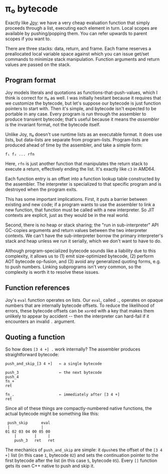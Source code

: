 # π₀ bytecode
Exactly like [Joy](https://en.wikipedia.org/wiki/Joy_(programming_language)): we have a very cheap evaluation function that simply proceeds through a list, executing each element in turn. Local scopes are available by pushing/popping them. You can refer upwards to parent scopes if you want to.

There are three stacks: data, return, and frame. Each frame reserves a preallocated local variable space against which you can issue get/set commands to minimize stack manipulation. Function arguments and return values are passed on the stack.


## Program format
Joy models literals and quotations as functions-that-push-values, which I think is correct for π₀ as well. I was initially hesitant because it requires that we customize the bytecode, but let's suppose our bytecode is just function pointers to start with. Then it's simple, and bytecode isn't expected to be portable in any case. Every program is run through the assembler to produce transient bytecode; that's useful because it means the _assembler_ is the invariant format, not the bytecode itself.

Unlike Joy, π₀ doesn't use runtime lists as an executable format. It does use lists, but data-lists are separate from program-lists. Program-lists are produced ahead of time by the assembler, and take a simple form:

```
f₁ f₂ ... rfn
```

Here, `rfn` is just another function that manipulates the return stack to execute a return, effectively ending the list. It's exactly like `c3` in AMD64.

Each function entry is an offset into a function lookup table constructed by the assembler. The interpreter is specialized to that specific program and is destroyed when the program exits.

This has some important implications. First, it puts a barrier between existing and new code; if a program wants to use the assembler to link a new function, that function must be called with a new interpreter. So JIT contexts are explicit, just as they would be in the real world.

Second, there is no heap or stack sharing; the "run in sub-interpreter" API GC-copies arguments and return values between the two interpreter contexts. We can't have the sub-interpreter borrow the primary interpreter's stack and heap unless we run it serially, which we don't want to have to do.

Although program-specialized bytecode sounds like a liability due to this complexity, it allows us to (1) emit size-optimized bytecode, (2) perform AOT bytecode op-fusion, and (3) avoid any generalized quoting forms, e.g. to push numbers. Linking subprograms isn't very common, so the complexity is worth it to resolve these issues.


## Function references
Joy's `eval` function operates on lists. Our `eval`, called `.`, operates on opaque numbers that are internally bytecode offsets. To reduce the likelihood of errors, these bytecode offsets can be `xor`ed with a key that makes them unlikely to appear by accident -- then the interpreter can hard-fail if it encounters an invalid `.` argument.


## Quoting a function
So how does `[3 4 +] .` work internally? The assembler produces straightforward bytecode:

```
push_and_skip_[3 4 +]   ← a single bytecode

push_3                  ← the next bytecode
push_4
fn_+
ret

fn_.                    ← immediately after [3 4 +]
ret
```

Since all of these things are compactly-numbered native functions, the actual bytecode might be something like this:

```
 push_skip      eval
 |              |
01 02 03 04 00 05 00
    |        |     |
    push_3   ret   ret
```

The mechanics of `push_and_skip` are simple: it `dpush`es the offset of the `[3 4 +]` list (in this case `1`, bytecode `02`) and sets the continuation pointer to the first bytecode after the list (in this case `5`, bytecode `05`). Every `[]` function gets its own C++ native to push and skip it.

